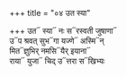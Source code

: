 +++
title = "०४ उत स्या"

+++
उत᳓ स्या᳓ नः स᳓रस्वती जुषाणा᳓  
उ᳓प श्रवत् सुभ᳓गा यज्णे᳓ अस्मि᳓न्  
मित᳓ज्ञुभिर् नमसि᳓यैर् इयाना᳓  
राया᳓ युजा᳓ चिद् उ᳓त्तरा स᳓खिभ्यः
